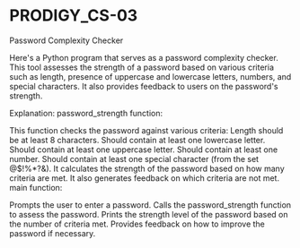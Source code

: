 # PRODIGY_CS-03
Password Complexity Checker

Here's a Python program that serves as a password complexity checker. This tool assesses the strength of a password based on various criteria such as length, presence of uppercase and lowercase letters, numbers, and special characters. It also provides feedback to users on the password's strength.

Explanation:
password_strength function:

This function checks the password against various criteria:
Length should be at least 8 characters.
Should contain at least one lowercase letter.
Should contain at least one uppercase letter.
Should contain at least one number.
Should contain at least one special character (from the set @$!%*?&).
It calculates the strength of the password based on how many criteria are met.
It also generates feedback on which criteria are not met.
main function:

Prompts the user to enter a password.
Calls the password_strength function to assess the password.
Prints the strength level of the password based on the number of criteria met.
Provides feedback on how to improve the password if necessary.
